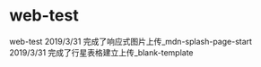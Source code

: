 # web-test
web-test
2019/3/31 完成了响应式图片上传_mdn-splash-page-start  
2019/3/31 完成了行星表格建立上传_blank-template  
